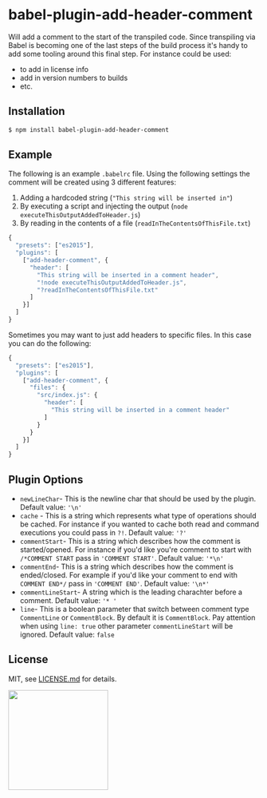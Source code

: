 # babel-plugin-add-header-comment

Will add a comment to the start of the transpiled code. Since transpiling via Babel is becoming one of the last steps of the build process it's handy to add some tooling around this final step. For instance could be used:
- to add in license info 
- add in version numbers to builds
- etc.

## Installation
```bash
$ npm install babel-plugin-add-header-comment
```

## Example

The following is an example `.babelrc` file. Using the following settings the comment will be created using 3 different features:

1. Adding a hardcoded string (`"This string will be inserted in"`)
2. By executing a script and injecting the output (`node executeThisOutputAddedToHeader.js`)
3. By reading in the contents of a file (`readInTheContentsOfThisFile.txt`)
```javascript
{
  "presets": ["es2015"],
  "plugins": [
    ["add-header-comment", {
      "header": [
        "This string will be inserted in a comment header",
        "!node executeThisOutputAddedToHeader.js",
        "?readInTheContentsOfThisFile.txt"
      ]
    }]
  ]
}
```

Sometimes you may want to just add headers to specific files. In this case you can do the following:
```javascript
{
  "presets": ["es2015"],
  "plugins": [
    ["add-header-comment", {
      "files": {
        "src/index.js": {
          "header": [
            "This string will be inserted in a comment header"
          ]
        }
      }
    }]
  ]
}
```

## Plugin Options

- `newLineChar`- This is the newline char that should be used by the plugin. Default value: `'\n'`
- `cache` - This is a string which represents what type of operations should be cached. For instance if you wanted to cache both read and command executions you could pass in `?!`. Default value: `'?'`
- `commentStart`- This is a string which describes how the comment is started/opened. For instance if you'd like you're comment to start with `/*COMMENT START` pass in `'COMMENT START'`. Default value: `'*\n'`
- `commentEnd`- This is a string which describes how the comment is ended/closed. For example if you'd like your comment to end with `COMMENT END*/` pass in `'COMMENT END'`. Default value: `'\n*'`
- `commentLineStart`- A string which is the leading charachter before a comment. Default value: `'* '`
- `line`- This is a boolean parameter that switch between comment type `CommentLine` or `CommentBlock`. By default it is `CommentBlock`. Pay attention when using `line: true` other parameter `commentLineStart` will be ignored. Default value: `false`

## License

MIT, see [LICENSE.md](http://github.com/shopify/babel-plugin-add-header-comment/blob/master/LICENSE.md) for details.

<img src="https://cdn.shopify.com/shopify-marketing_assets/builds/19.0.0/shopify-full-color-black.svg" width="200" />
